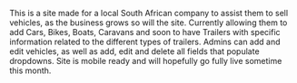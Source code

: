 This is a site made for a local South African company to assist them to sell vehicles, as the business grows so will the site.
Currently allowing them to add Cars, Bikes, Boats, Caravans and soon to have Trailers with specific information related to the different types of trailers.
Admins can add and edit vehicles, as well as add, edit and delete all fields that populate dropdowns.
Site is mobile ready and will hopefully go fully live sometime this month.
